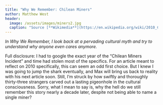 ```yaml
---
title: "Why We Remember: Chilean Miners"
author: Matthew West
header: 
  image: /assets/images/miners2.jpg
  caption: "Source [**Wikimedia**](https://en.wikipedia.org/wiki/2010_Copiap%C3%B3_mining_accident#/media/File:Mina_San_Jos%C3%A9_-_Luis_Urz%C3%BAa_-_Gobierno_de_Chile.jpg)"
---
```


*In Why We Remember, I look back at a pervading cultural myth and try to understand why anyone even cares anymore.*

Full disclosure: I had to google the exact year of the “Chilean Miners Incident” and time had stolen most of the specifics. For an article meant to reflect on 2010 specifically, this can seem an odd first choice. But I knew I was going to jump the shark eventually, and Max will bring us back to reality with his next article soon. Still, I’m struck by how swiftly and thoroughly thirty-three strangers carved out a lasting pigeonhole in the cultural consciousness. Sorry, what I mean to say is, why the hell do we still remember this story nearly a decade later, despite not being able to name a single miner?
